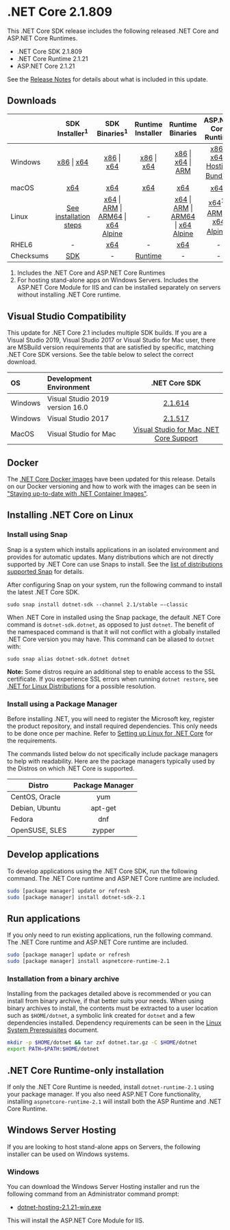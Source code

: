 # .NET Core 2.1.809

This .NET Core SDK release includes the following released .NET Core and ASP.NET Core Runtimes.

* .NET Core SDK 2.1.809
* .NET Core Runtime 2.1.21
* ASP.NET Core 2.1.21

See the [Release Notes](2.1.21.md) for details about what is included in this update.

## Downloads

|           | SDK Installer<sup>1</sup>                        | SDK Binaries<sup>1</sup>                 | Runtime Installer                                        | Runtime Binaries                                 | ASP.NET Core Runtime           |
| --------- | :------------------------------------------:     | :----------------------:                 | :---------------------------:                            | :-------------------------:                      | :-----------------:            |
| Windows   | [x86][dotnet-sdk-win-x86.exe] \| [x64][dotnet-sdk-win-x64.exe] | [x86][dotnet-sdk-win-x86.zip] \| [x64][dotnet-sdk-win-x64.zip] | [x86][dotnet-runtime-win-x86.exe] \| [x64][dotnet-runtime-win-x64.exe] | [x86][dotnet-runtime-win-x86.zip] \| [x64][dotnet-runtime-win-x64.zip] \| [ARM][dotnet-runtime-win-arm.zip] | [x86][aspnetcore-runtime-win-x86.exe] \| [x64][aspnetcore-runtime-win-x64.exe] \| <br/> [Hosting Bundle][dotnet-hosting-win.exe]<sup>2</sup> |
| macOS     | [x64][dotnet-sdk-osx-x64.pkg]  | [x64][dotnet-sdk-osx-x64.tar.gz]     | [x64][dotnet-runtime-osx-x64.pkg] | [x64][dotnet-runtime-osx-x64.tar.gz] | [x64][aspnetcore-runtime-osx-x64.tar.gz]<sup>1</sup>
| Linux     | [See installation steps][linux-setup]   | [x64][dotnet-sdk-linux-x64.tar.gz] \| [ARM][dotnet-sdk-linux-arm.tar.gz] \| [ARM64][dotnet-sdk-linux-arm64.tar.gz] \| [x64 Alpine][dotnet-sdk-linux-musl-x64.tar.gz] | - | [x64][dotnet-runtime-linux-x64.tar.gz] \| [ARM][dotnet-runtime-linux-arm.tar.gz] \| [ARM64][dotnet-runtime-linux-arm64.tar.gz] \| [x64 Alpine][dotnet-runtime-linux-musl-x64.tar.gz] | [x64][aspnetcore-runtime-linux-x64.tar.gz]<sup>1</sup>  \| [ARM][aspnetcore-runtime-linux-arm.tar.gz]<sup>1</sup> \| [x64 Alpine][aspnetcore-runtime-linux-musl-x64.tar.gz]<sup>1</sup> |
| RHEL6     | -                                                | [x64][dotnet-sdk-rhel.6-x64.tar.gz]                    | -                                                        | [x64][dotnet-runtime-rhel.6-x64.tar.gz] | - |
| Checksums | [SDK][checksums-sdk]                             | -                                        | [Runtime][checksums-runtime]                             | - | - |

1. Includes the .NET Core and ASP.NET Core Runtimes
2. For hosting stand-alone apps on Windows Servers. Includes the ASP.NET Core Module for IIS and can be installed separately on servers without installing .NET Core runtime.

## Visual Studio Compatibility

This update for .NET Core 2.1 includes multiple SDK builds. If you are a Visual Studio 2019, Visual Studio 2017 or Visual Studio for Mac user, there are MSBuild version requirements that are satisfied by specific, matching .NET Core SDK versions. See the table below to select the correct download.

| OS | Development Environment | .NET Core SDK |
| :-- | :-- | :--: |
| Windows | Visual Studio 2019 version 16.0 | [2.1.614](2.1.614-download.md) |
| Windows | Visual Studio 2017 | [2.1.517](2.1.21.md) |
| MacOS | Visual Studio for Mac | [Visual Studio for Mac .NET Core Support](https://learn.microsoft.com/visualstudio/mac/net-core-support) |

## Docker

The [.NET Core Docker images](https://hub.docker.com/r/microsoft/dotnet/) have been updated for this release. Details on our Docker versioning and how to work with the images can be seen in ["Staying up-to-date with .NET Container Images"](https://devblogs.microsoft.com/dotnet/staying-up-to-date-with-net-container-images/).

## Installing .NET Core on Linux

### Install using Snap

Snap is a system which installs applications in an isolated environment and provides for automatic updates. Many distributions which are not directly supported by .NET Core can use Snaps to install. See the [list of distributions supported Snap](https://docs.snapcraft.io/installing-snapd/6735) for details.

After configuring Snap on your system, run the following command to install the latest .NET Core SDK.

`sudo snap install dotnet-sdk --channel 2.1/stable –-classic`

When .NET Core in installed using the Snap package, the default .NET Core command is `dotnet-sdk.dotnet`, as opposed to just `dotnet`. The benefit of the namespaced command is that it will not conflict with a globally installed .NET Core version you may have. This command can be aliased to `dotnet` with:

`sudo snap alias dotnet-sdk.dotnet dotnet`

**Note:** Some distros require an additional step to enable access to the SSL certificate. If you experience SSL errors when running `dotnet restore`, see [.NET for Linux Distributions](../../../linux.md) for a possible resolution.

### Install using a Package Manager

Before installing .NET, you will need to register the Microsoft key, register the product repository, and install required dependencies. This only needs to be done once per machine. Refer to [Setting up Linux for .NET Core][linux-setup] for the requirements.

The commands listed below do not specifically include package managers to help with readability. Here are the package managers typically used by the Distros on which .NET Core is supported.

| Distro | Package Manager  |
| ---             | :----:  |
| CentOS, Oracle  | yum     |
| Debian, Ubuntu  | apt-get |
| Fedora          | dnf     |
| OpenSUSE, SLES  | zypper  |

## Develop applications

To develop applications using the .NET Core SDK, run the following command. The .NET Core runtime and ASP.NET Core runtime are included.

```bash
sudo [package manager] update or refresh
sudo [package manager] install dotnet-sdk-2.1
```

## Run applications

If you only need to run existing applications, run the following command. The .NET Core runtime and ASP.NET Core runtime are included.

```bash
sudo [package manager] update or refresh
sudo [package manager] install aspnetcore-runtime-2.1
```

### Installation from a binary archive

Installing from the packages detailed above is recommended or you can install from binary archive, if that better suits your needs. When using binary archives to install, the contents must be extracted to a user location such as `$HOME/dotnet`, a symbolic link created for `dotnet` and a few dependencies installed. Dependency requirements can be seen in the [Linux System Prerequisites](https://github.com/dotnet/core/blob/main/Documentation/linux-prereqs.md) document.

```bash
mkdir -p $HOME/dotnet && tar zxf dotnet.tar.gz -C $HOME/dotnet
export PATH=$PATH:$HOME/dotnet
```

## .NET Core Runtime-only installation

If only the .NET Core Runtime is needed, install `dotnet-runtime-2.1` using your package manager. If you also need ASP.NET Core functionality, installing `aspnetcore-runtime-2.1` will install both the ASP Runtime and .NET Core Runtime.

## Windows Server Hosting

If you are looking to host stand-alone apps on Servers, the following installer can be used on Windows systems.

### Windows

You can download the Windows Server Hosting installer and run the following command from an Administrator command prompt:

* [dotnet-hosting-2.1.21-win.exe][dotnet-hosting-win.exe]

This will install the ASP.NET Core Module for IIS.

[blob-runtime]: https://dotnetcli.blob.core.windows.net/dotnet/Runtime/
[blob-sdk]: https://dotnetcli.blob.core.windows.net/dotnet/Sdk/
[release-notes]: 2.1.21.md

[checksums-runtime]: https://dotnetcli.blob.core.windows.net/dotnet/checksums/2.1.21-sha.txt
[checksums-sdk]: https://dotnetcli.blob.core.windows.net/dotnet/checksums/2.1.21-sha.txt

[linux-install]: https://learn.microsoft.com/dotnet/core/install/linux
[linux-setup]: https://learn.microsoft.com/dotnet/core/install/

[dotnet-blog]: https://devblogs.microsoft.com/dotnet/

[//]: # ( Runtime 2.1.21)
[dotnet-runtime-linux-arm.tar.gz]: https://download.visualstudio.microsoft.com/download/pr/4d9e3a34-c4bc-4927-91e5-3162cad6070d/30dd5443a1248ada23c69b92cd11cfb3/dotnet-runtime-2.1.21-linux-arm.tar.gz
[dotnet-runtime-linux-arm64.tar.gz]: https://download.visualstudio.microsoft.com/download/pr/f5913eed-2f38-486a-b5ec-4d71823d094c/37d35e05b1012f867820c3b1f3aa267f/dotnet-runtime-2.1.21-linux-arm64.tar.gz
[dotnet-runtime-linux-musl-x64.tar.gz]: https://download.visualstudio.microsoft.com/download/pr/dbad6717-093a-451d-a029-40ed859f5446/05e1679eb3a289db254ec7ba26a2b0e1/dotnet-runtime-2.1.21-linux-musl-x64.tar.gz
[dotnet-runtime-linux-x64.tar.gz]: https://download.visualstudio.microsoft.com/download/pr/76cf51d4-8407-46a9-9ba0-c44b8c62b553/8af610974c8636cd4e7b7ec0f17ac32a/dotnet-runtime-2.1.21-linux-x64.tar.gz
[dotnet-runtime-osx-x64.pkg]: https://download.visualstudio.microsoft.com/download/pr/fbf39021-7b6d-4f7f-9c28-a3dbbee54d78/11f078f6216b5cfce2d266d1d69ea6a0/dotnet-runtime-2.1.21-osx-x64.pkg
[dotnet-runtime-osx-x64.tar.gz]: https://download.visualstudio.microsoft.com/download/pr/7b662c01-32c5-46f6-85bf-af3d17db7cd3/7ed886e7dcba82c56aba7e201ea94acd/dotnet-runtime-2.1.21-osx-x64.tar.gz
[dotnet-runtime-rhel.6-x64.tar.gz]: https://download.visualstudio.microsoft.com/download/pr/b4bb4768-6e16-49ae-85a8-0de15034e448/a60d2e6337baa4a57310b916bd2db78a/dotnet-runtime-2.1.21-rhel.6-x64.tar.gz
[dotnet-runtime-win-arm.zip]: https://download.visualstudio.microsoft.com/download/pr/53b1ba7a-cc66-4656-ac91-f7bef7a82fda/0c5505bf0fbbbbd2f530cb27abb10795/dotnet-runtime-2.1.21-win-arm.zip
[dotnet-runtime-win-x64.exe]: https://download.visualstudio.microsoft.com/download/pr/4fae061c-6d91-4064-9730-390e9e320e85/11b473780ff9ec355fd3aab050e53673/dotnet-runtime-2.1.21-win-x64.exe
[dotnet-runtime-win-x64.zip]: https://download.visualstudio.microsoft.com/download/pr/6da71f8c-dbcb-4b16-b613-bf41186ac6fb/85ea08b921bc9ec67f072ff8685a7ccc/dotnet-runtime-2.1.21-win-x64.zip
[dotnet-runtime-win-x86.exe]: https://download.visualstudio.microsoft.com/download/pr/e8e9f678-b48c-47b7-90d6-a7082941ecb3/b8aa5fe497c44b934fa24415187d30a0/dotnet-runtime-2.1.21-win-x86.exe
[dotnet-runtime-win-x86.zip]: https://download.visualstudio.microsoft.com/download/pr/bde5bd01-922b-42f0-abd0-2c680f054725/c31a9999f79c8e1f9bb3ff1f23d064cc/dotnet-runtime-2.1.21-win-x86.zip

[//]: # ( ASP 2.1.21)
[aspnetcore-runtime-linux-arm.tar.gz]: https://download.visualstudio.microsoft.com/download/pr/046ab9e4-87de-4b98-ab0a-fd42fc635636/fa07410e118e6fb39b93cc53d099b801/aspnetcore-runtime-2.1.21-linux-arm.tar.gz
[aspnetcore-runtime-linux-musl-x64.tar.gz]: https://download.visualstudio.microsoft.com/download/pr/64266476-0bda-4306-8951-1e881d4fac1f/a71cce07158008e879bd407424b49f55/aspnetcore-runtime-2.1.21-linux-musl-x64.tar.gz
[aspnetcore-runtime-linux-x64.tar.gz]: https://download.visualstudio.microsoft.com/download/pr/1d6ae2ec-4cf8-4579-bdfb-18c723b1a560/48be79a406578690a3f062ff17d663f8/aspnetcore-runtime-2.1.21-linux-x64.tar.gz
[aspnetcore-runtime-osx-x64.tar.gz]: https://download.visualstudio.microsoft.com/download/pr/0f7b66f9-3867-4495-89bf-ba018071c49d/8d9598344fb90a4ef2737f2276a8fc87/aspnetcore-runtime-2.1.21-osx-x64.tar.gz
[aspnetcore-runtime-win-x64.exe]: https://download.visualstudio.microsoft.com/download/pr/85cc46f2-8674-4429-85a5-1304ec22a15d/d30356ec081792b178539c07d7a974f9/aspnetcore-runtime-2.1.21-win-x64.exe
[aspnetcore-runtime-win-x64.zip]: https://download.visualstudio.microsoft.com/download/pr/2fa05cff-91bf-42a0-842e-54859202d23e/655ba086a521e40fc61d955f7ee85e06/aspnetcore-runtime-2.1.21-win-x64.zip
[aspnetcore-runtime-win-x86.exe]: https://download.visualstudio.microsoft.com/download/pr/ee261cd9-b4b6-4db3-ab22-851dec8626ff/39f3e34e5b342f56cf147d5690e87732/aspnetcore-runtime-2.1.21-win-x86.exe
[aspnetcore-runtime-win-x86.zip]: https://download.visualstudio.microsoft.com/download/pr/3598415f-5c12-4da7-8a05-9acde58a9c0e/d19cf25598304e4fe6d5676c7f2b7b90/aspnetcore-runtime-2.1.21-win-x86.zip
[dotnet-hosting-win.exe]: https://download.visualstudio.microsoft.com/download/pr/ddde4319-0780-4b63-95e0-6dffc6445475/8545d6638e0b94440ed56f57f5a15410/dotnet-hosting-2.1.21-win.exe

[//]: # ( SDK 2.1.809 )
[dotnet-sdk-linux-arm.tar.gz]: https://download.visualstudio.microsoft.com/download/pr/60004ecc-c02d-41d9-b5d9-862ad3ca2547/7110e558abf1c1a074d42bf40e0e7514/dotnet-sdk-2.1.809-linux-arm.tar.gz
[dotnet-sdk-linux-arm64.tar.gz]: https://download.visualstudio.microsoft.com/download/pr/e953d07d-7831-4fb7-a75f-ad98ef94faa9/06d20252d1b6859c45e1c046822d1559/dotnet-sdk-2.1.809-linux-arm64.tar.gz
[dotnet-sdk-linux-musl-x64.tar.gz]: https://download.visualstudio.microsoft.com/download/pr/f150342b-7460-4844-8877-3b0ea38baa1b/e83115cee334ae732839e1b376a27d15/dotnet-sdk-2.1.809-linux-musl-x64.tar.gz
[dotnet-sdk-linux-x64.tar.gz]: https://download.visualstudio.microsoft.com/download/pr/a44fb0b1-2c91-41d6-8970-321872341326/7e150d5bc0d3d96ae8c7cbd9e6b890fe/dotnet-sdk-2.1.809-linux-x64.tar.gz
[dotnet-sdk-osx-x64.pkg]: https://download.visualstudio.microsoft.com/download/pr/1ece43a4-f3e2-4c2d-8423-644d49aae7af/37def46eae1c1ed47e64f9e349ff9aaa/dotnet-sdk-2.1.809-osx-x64.pkg
[dotnet-sdk-osx-x64.tar.gz]: https://download.visualstudio.microsoft.com/download/pr/189f2548-d7de-4768-bec9-d2b94014ad8f/341d6668a312470f1b93451ae9d601f6/dotnet-sdk-2.1.809-osx-x64.tar.gz
[dotnet-sdk-rhel.6-x64.tar.gz]: https://download.visualstudio.microsoft.com/download/pr/e26b872b-6f31-452e-98c3-ca6aa3c80f26/a968a1edca76db47327ce2fc9b200e77/dotnet-sdk-2.1.809-rhel.6-x64.tar.gz
[dotnet-sdk-win-x64.exe]: https://download.visualstudio.microsoft.com/download/pr/c980b6fb-e570-4c73-b344-e4dae6573777/f844ac1a4c6ea5de7227a701786126fd/dotnet-sdk-2.1.809-win-x64.exe
[dotnet-sdk-win-x64.zip]: https://download.visualstudio.microsoft.com/download/pr/95dd9152-c880-4783-bf59-af2c2487b87f/cacea8d0030a728cf88fbd1a24fd9837/dotnet-sdk-2.1.809-win-x64.zip
[dotnet-sdk-win-x86.exe]: https://download.visualstudio.microsoft.com/download/pr/cf86a2f3-f6b2-4959-8e41-cf84b0d2f294/a61e834f56abe2dc2e12599e1a60c10b/dotnet-sdk-2.1.809-win-x86.exe
[dotnet-sdk-win-x86.zip]: https://download.visualstudio.microsoft.com/download/pr/e96e792c-d433-4b3e-97a7-fabd6196c788/62d0a0272002d1817e141e91b8826825/dotnet-sdk-2.1.809-win-x86.zip
